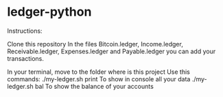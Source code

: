 # ledger-python

Instructions:

Clone this repository
In the files Bitcoin.ledger, Income.ledger, Receivable.ledger, Expenses.ledger and Payable.ledger you can add your transactions.

In your terminal, move to the folder where is this project
Use this commands:
./my-ledger.sh print
To show in console all your data
./my-ledger.sh bal
To show the balance of your accounts